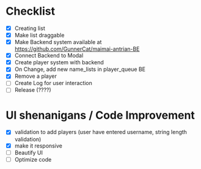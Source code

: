# Checklist

- [x] Creating list
- [x] Make list draggable
- [x] Make Backend system available at https://github.com/GunnerCat/maimai-antrian-BE
- [x] Connect Backend to Modal
- [x] Create player system with backend
- [x] On Change, add new name_lists in player_queue BE
- [x] Remove a player 
- [ ] Create Log for user interaction
- [ ] Release (????)

# UI shenanigans / Code Improvement
- [x] validation to add players (user have entered username, string length validation)
- [x] make it responsive
- [ ] Beautify UI
- [ ] Optimize code
